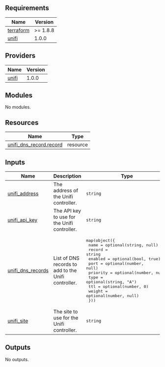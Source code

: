 <!-- BEGIN_TF_DOCS -->
## Requirements

| Name | Version |
|------|---------|
| <a name="requirement_terraform"></a> [terraform](#requirement\_terraform) | >= 1.8.8 |
| <a name="requirement_unifi"></a> [unifi](#requirement\_unifi) | 1.0.0 |

## Providers

| Name | Version |
|------|---------|
| <a name="provider_unifi"></a> [unifi](#provider\_unifi) | 1.0.0 |

## Modules

No modules.

## Resources

| Name | Type |
|------|------|
| [unifi_dns_record.record](https://registry.terraform.io/providers/filipowm/unifi/1.0.0/docs/resources/dns_record) | resource |

## Inputs

| Name | Description | Type | Default | Required |
|------|-------------|------|---------|:--------:|
| <a name="input_unifi_address"></a> [unifi\_address](#input\_unifi\_address) | The address of the Unifi controller. | `string` | n/a | yes |
| <a name="input_unifi_api_key"></a> [unifi\_api\_key](#input\_unifi\_api\_key) | The API key to use for the Unifi controller. | `string` | n/a | yes |
| <a name="input_unifi_dns_records"></a> [unifi\_dns\_records](#input\_unifi\_dns\_records) | List of DNS records to add to the Unifi controller. | <pre>map(object({<br/>    name     = optional(string, null)<br/>    record   = string<br/>    enabled  = optional(bool, true)<br/>    port     = optional(number, null)<br/>    priority = optional(number, null)<br/>    type     = optional(string, "A")<br/>    ttl      = optional(number, 0)<br/>    weight   = optional(number, null)<br/>  }))</pre> | n/a | yes |
| <a name="input_unifi_site"></a> [unifi\_site](#input\_unifi\_site) | The site to use for the Unifi controller. | `string` | `"default"` | no |

## Outputs

No outputs.
<!-- END_TF_DOCS -->